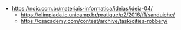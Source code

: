 - https://noic.com.br/materiais-informatica/ideias/ideia-04/
    - https://olimpiada.ic.unicamp.br/pratique/p2/2016/f1/sanduiche/
    - https://csacademy.com/contest/archive/task/cities-robbery/